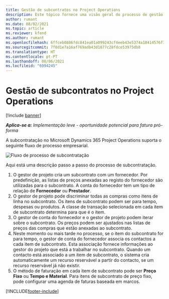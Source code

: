 ```yaml
---
title: Gestão de subcontratos no Project Operations
description: Este tópico fornece uma visão geral do processo de gestão de subcontratos ponto a ponto no Microsoft Dynamics 365 Project Operations.
author: rumant
ms.date: 08/02/2021
ms.topic: article
ms.reviewer: kfend
ms.author: rumant
ms.openlocfilehash: 6ffceb0886fdc841ea01a099243cf4eeb43e5374a18414576f3639a3e50857fd
ms.sourcegitcommit: 7f8d1e7a16af769adb43d1877c28fdce53975db8
ms.translationtype: HT
ms.contentlocale: pt-PT
ms.lasthandoff: 08/06/2021
ms.locfileid: "6994245"
---
```

# <a name="subcontract-management-in-project-operations"></a>Gestão de subcontratos no Project Operations

[!include [banner](../../includes/dataverse-preview.md)]

_**Aplica-se a:** Implementação leve - oportunidade potencial para fatura pró-forma_

A subcontratação no Microsoft Dynamics 365 Project Operations suporta o seguinte fluxo de processo empresarial.

![Fluxo de processo de subcontratação](../media/SubcontractingProcessFlow.png)

Aqui está uma descrição passo a passo do processo de subcontratação.

1. O gestor de projeto cria um subcontrato com um fornecedor. Por predefinição, as listas de preços anexadas ao registo do fornecedor são utilizadas para o subcontrato. A conta do fornecedor tem um tipo de relação de **Fornecedor** ou **Prestador**.
2. O gestor de projeto pode discriminar todas as compras como itens de linha no subcontrato. Os itens de subcontrato podem ser para tempo, despesas ou produtos. A classe de transação selecionada em cada item de subcontrato determina para que é o item.
3. O gestor de conta do fornecedor e o gestor de projeto podem iterar sobre o subcontrato. Os preços podem ser ajustados nas listas de preços das compras que estão anexadas ao subcontrato.
4. Neste momento ou mais tarde no processo, se o item do subcontrato for para tempo, o gestor de conta do fornecedor associa os contactos a cada item de subcontrato. Esta associação fornece informações ao gestor do projeto que está a trabalhar no subcontrato. Quando um contacto está associado a um item de subcontrato, o sistema cria automaticamente um recurso reservável a partir do contacto, se um recurso reservável já não existir.
5. O método de faturação em cada item de subcontrato pode ser **Preço Fixo** ou **Tempo e Material**. Para itens de subcontrato de preço fixo, pode configurar uma agenda de faturas baseada em marcos.

[!INCLUDE[footer-include](../../includes/footer-banner.md)]
